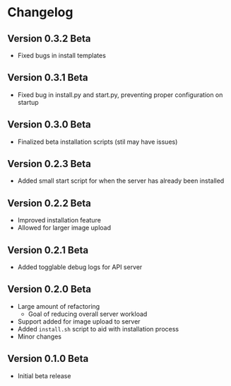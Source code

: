 # Changelog

## Version 0.3.2 Beta
- Fixed bugs in install templates

## Version 0.3.1 Beta
- Fixed bug in install.py and start.py, preventing proper configuration on startup

## Version 0.3.0 Beta
- Finalized beta installation scripts (stil may have issues)

## Version 0.2.3 Beta
- Added small start script for when the server has already been installed

## Version 0.2.2 Beta
- Improved installation feature
- Allowed for larger image upload

## Version 0.2.1 Beta
- Added togglable debug logs for API server

## Version 0.2.0 Beta

- Large amount of refactoring
  - Goal of reducing overall server workload
- Support added for image upload to server
- Added `install.sh` script to aid with installation process
- Minor changes

## Version 0.1.0 Beta
- Initial beta release